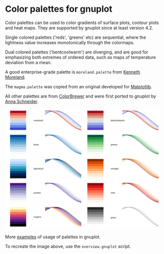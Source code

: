 Color palettes for gnuplot
==========================

Color palettes can be used to color gradients of surface plots, contour plots and heat maps.
They are supported by gnuplot since at least version 4.2.

Single colored palettes ('reds', 'greens' etc) are sequential, where the lightness value increases monotonically through the colormaps.

Dual colored palettes ('bentcoolwarm') are diverging, and are good for emphasizing both extremes of ordered data, such as
maps of temperature deviation from a mean.

A good enterprise-grade palette is `moreland.palette` from
[Kenneth Moreland](https://www.kennethmoreland.com/color-maps/).

The `magma.palette` was copied from an original developed for [Matplotlib](https://matplotlib.org).

All other palettes are from [ColorBrewer](http://colorbrewer2.org/) and were
first ported to gnuplot by [Anna Schneider](https://github.com/aschn/gnuplot-colorbrewer).

![Image](overview.png)

More [examples](http://www.gnuplotting.org/ease-your-plotting-with-config-snippets/) of usage of palettes in gnuplot.

To recreate the image above, use the `overview.gnuplot` script.
